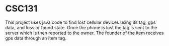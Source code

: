 # CSC131
This project uses java code to find lost cellular devices using its tag, gps data, and loss or found state. 
Once the phone is lost the tag is sent to the server which is then reported to the owner. The founder of the item receives gps data through an item tag.
